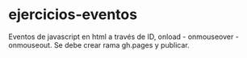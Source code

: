 # ejercicios-eventos

Eventos de javascript en html a través de ID, onload - onmouseover - onmouseout. Se debe crear rama gh.pages y publicar.
